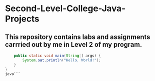 # Second-Level-College-Java-Projects
## This repository contains labs and assignments carrried out by me in Level 2 of my program.
```java public class HelloWorld {
    public static void main(String[] args) {
        System.out.println("Hello, World!");
    }
}
java```
